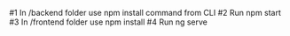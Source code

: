 #1 In /backend folder use npm install command from CLI
#2 Run npm start
#3 In /frontend folder use npm install
#4 Run ng serve
